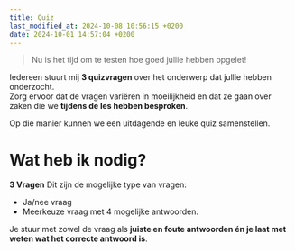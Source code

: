 ```yaml
---
title: Quiz
last_modified_at: 2024-10-08 10:56:15 +0200
date: 2024-10-01 14:57:04 +0200
---
```


> Nu is het tijd om te testen hoe goed jullie hebben opgelet!

Iedereen stuurt mij **3 quizvragen** over het onderwerp dat jullie hebben onderzocht.  
Zorg ervoor dat de vragen variëren in moeilijkheid en dat ze gaan over zaken die we **tijdens de les hebben besproken**.

Op die manier kunnen we een uitdagende en leuke quiz samenstellen.

# Wat heb ik nodig?

**3 Vragen**
Dit zijn de mogelijke type van vragen:
- Ja/nee vraag
- Meerkeuze vraag met 4 mogelijke antwoorden.

Je stuur met zowel de vraag als **juiste en foute antwoorden én je laat met weten wat het correcte antwoord is**.
